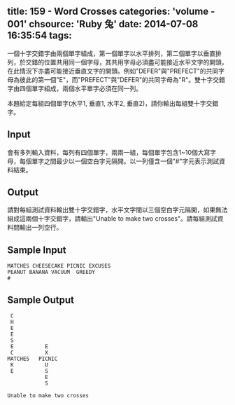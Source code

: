 title: 159 - Word Crosses 
categories: 'volume - 001'
chsource: 'Ruby 兔'
date: 2014-07-08 16:35:54
tags:
---

一個十字交錯字由兩個單字組成，第一個單字以水平排列，第二個單字以垂直排列，於交錯的位置共用同一個字母，其共用字母必須盡可能接近水平文字的開頭，在此情況下亦盡可能接近垂直文字的開頭。例如"DEFER"與"PREFECT"的共同字母為彼此的第一個"E"，而"PREFECT"與"DEFER"的共同字母為"R"。雙十字交錯字由四個單字組成，兩個水平單字必須在同一列。

本題給定每組四個單字(水平1, 垂直1, 水平2, 垂直2)，請你輸出每組雙十字交錯字。

## Input ##

會有多列輸入資料，每列有四個單字，兩兩一組，每個單字包含1~10個大寫字母，每個單字之間最少以一個空白字元隔開。以一列僅含一個"#"字元表示測試資料結束。

## Output ##

請對每組測試資料輸出雙十字交錯字，水平文字間以三個空白字元隔開，如果無法組成這兩個十字交錯字，請輸出"Unable to make two crosses"。請每組測試資料間輸出一列空行。

## Sample Input ##

	MATCHES CHEESECAKE PICNIC EXCUSES
	PEANUT BANANA VACUUM  GREEDY
	#

## Sample Output ##

	 C
	 H
	 E
	 E
	 S
	 E          E
	 C          X
	MATCHES   PICNIC
	 K          U
	 E          S
	            E
	            S

	Unable to make two crosses